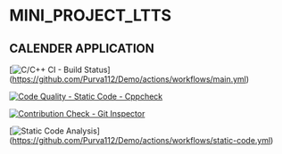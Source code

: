 # MINI_PROJECT_LTTS

## CALENDER APPLICATION

[![C/C++ CI - Build Status](https://github.com/kushwahaanshika/Mini_project/actions/workflows/main.yml/badge.svg)]
 (https://github.com/Purva112/Demo/actions/workflows/main.yml)

[![Code Quality - Static Code - Cppcheck](https://github.com/kushwahaanshika/Mini_project/actions/workflows/cpp_check.yml/badge.svg)](https://github.com/Purva112/Demo/actions/workflows/cpp_check.yml)

[![Contribution Check - Git Inspector](https://github.com/kushwahaanshika/Mini_project/actions/workflows/git-inspector.yml/badge.svg)](https://github.com/Purva112/Demo/actions/workflows/git-inspector.yml)

[![Static Code Analysis](https://github.com/kushwahaanshika/Mini_project/actions/workflows/static-code.yml/badge.svg)]
 (https://github.com/Purva112/Demo/actions/workflows/static-code.yml)
